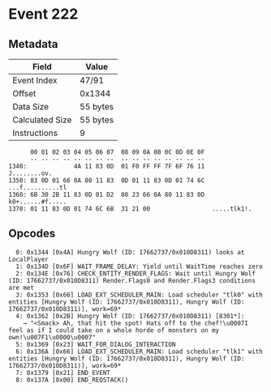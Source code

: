 # Event 222

## Metadata

| Field           | Value    |
|-----------------|----------|
| Event Index     | 47/91    |
| Offset          | 0x1344   |
| Data Size       | 55 bytes |
| Calculated Size | 55 bytes |
| Instructions    | 9        |

```
      00 01 02 03 04 05 06 07  08 09 0A 0B 0C 0D 0E 0F
      -- -- -- -- -- -- -- --  -- -- -- -- -- -- -- --
1340:             4A 11 83 0D  01 F0 FF FF 7F 6F 76 11      J........ov.
1350: 83 0D 01 66 0A 80 11 83  0D 01 11 83 0D 01 74 6C  ...f..........tl
1360: 6B 30 2B 11 83 0D 01 D2  80 23 66 0A 80 11 83 0D  k0+......#f.....
1370: 01 11 83 0D 01 74 6C 6B  31 21 00                 .....tlk1!.     
```

## Opcodes

```
  0: 0x1344 [0x4A] Hungry Wolf (ID: 17662737/0x010D8311) looks at LocalPlayer
  1: 0x134D [0x6F] WAIT_FRAME_DELAY: Yield until WaitTime reaches zero
  2: 0x134E [0x76] CHECK_ENTITY_RENDER_FLAGS: Wait until Hungry Wolf (ID: 17662737/0x010D8311) Render.Flags0 and Render.Flags3 conditions are met
  3: 0x1353 [0x66] LOAD_EXT_SCHEDULER_MAIN: Load scheduler "tlk0" with entities [Hungry Wolf (ID: 17662737/0x010D8311), Hungry Wolf (ID: 17662737/0x010D8311)], work=69*
  4: 0x1362 [0x2B] Hungry Wolf (ID: 17662737/0x010D8311) [8301*]:
    → "<Smack> Ah, that hit the spot! Hats off to the chef!\u0007I feel as if I could take on a whole horde of monsters on my own!\u007F1\u0000\u0007"
  5: 0x1369 [0x23] WAIT_FOR_DIALOG_INTERACTION
  6: 0x136A [0x66] LOAD_EXT_SCHEDULER_MAIN: Load scheduler "tlk1" with entities [Hungry Wolf (ID: 17662737/0x010D8311), Hungry Wolf (ID: 17662737/0x010D8311)], work=69*
  7: 0x1379 [0x21] END_EVENT
  8: 0x137A [0x00] END_REQSTACK()
```
